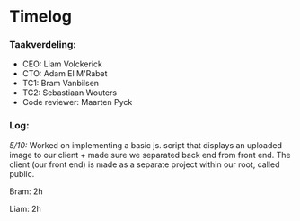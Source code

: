 # Timelog

### Taakverdeling:

- CEO: Liam Volckerick
- CTO: Adam El M'Rabet
- TC1: Bram Vanbilsen
- TC2: Sebastiaan Wouters
- Code reviewer: Maarten Pyck

### **Log**:

*5/10:* Worked on implementing a basic js. script that displays an uploaded image to our client + made sure we separated back end from front end. The client (our front end) is made as a separate project within our root, called public. 

Bram: 2h

Liam: 2h